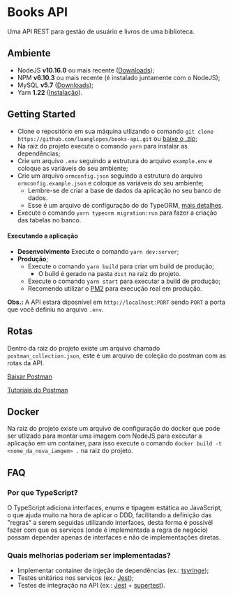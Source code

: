 # Books API

Uma API REST para gestão de usuário e livros de uma biblioteca.

## Ambiente

- NodeJS **v10.16.0** ou mais recente ([Downloads](https://nodejs.org/));
- NPM **v6.10.3** ou mais recente (é instalado juntamente com o NodeJS);
- MySQL **v5.7** ([Downloads](https://dev.mysql.com/downloads/mysql/));
- Yarn **1.22** ([Instalação](https://yarnpkg.com/getting-started/install)).

## Getting Started

- Clone o repositório em sua máquina utlizando o comando `git clone https://github.com/luanglopes/books-api.git` ou [baixe o .zip](https://github.com/luanglopes/books-api/archive/master.zip);
- Na raiz do projeto execute o comando `yarn` para instalar as dependências;
- Crie um arquivo `.env` seguindo a estrutura do arquivo `example.env` e coloque as variáveis do seu ambiente;
- Crie um arquivo `ormconfig.json` seguindo a estrutura do arquivo `ormconfig.example.json` e coloque as variáveis do seu ambiente;
  - Lembre-se de criar a base de dados da aplicação no seu banco de dados.
  - Esse é um arquivo de configuração do do TypeORM, [mais detalhes](https://typeorm.io/#/using-ormconfig).
- Execute o comando `yarn typeorm migration:run` para fazer a criação das tabelas no banco.

#### Executando a aplicação

- **Desenvolvimento** Execute o comando `yarn dev:server`;
- **Produção**;
  - Execute o comando `yarn build` para criar um build de produção;
    - O build é gerado na pasta `dist` na raiz do projeto.
  - Execute o comando `yarn start` para executar a build de produção;
  - Recomendo utilizar o [PM2](https://pm2.keymetrics.io/) para execução real em produção.

**Obs.:** A API estará diposnível em `http://localhost:PORT` sendo `PORT` a porta que você definiu no arquivo `.env`.

## Rotas

Dentro da raiz do projeto existe um arquivo chamado `postman_collection.json`, este é um arquivo de coleção do postman com as rotas da API.

[Baixar Postman](https://www.getpostman.com/downloads/)

[Tutoriais do Postman](https://www.getpostman.com/resources/videos-tutorials/)

## Docker

Na raiz do projeto existe um arquivo de configuração do docker que pode ser utlizado para montar uma imagem com NodeJS para executar a aplicação em um container, para isso execute o comando `docker build -t <nome_da_nova_iamgem> .` na raiz do projeto.

## FAQ

### Por que TypeScript?

O TypeScript adiciona interfaces, enums e tipagem estática ao JavaScript, o que ajuda muito na hora de aplicar o DDD, facilitando a definição das "regras" a serem seguidas utilizando interfaces, desta forma é possivél fazer com que os serviços (onde é implementada a regra de negócio) possam depender apenas de interfaces e não de implementações diretas.

### Quais melhorias poderiam ser implementadas?

- Implementar container de injeção de dependências (ex.: [tsyringe](https://github.com/microsoft/tsyringe));
- Testes unitários nos serviços (ex.: [Jest](https://jestjs.io/));
- Testes de integração na API (ex.: [Jest](https://jestjs.io/) + [supertest](https://github.com/visionmedia/supertest)).
